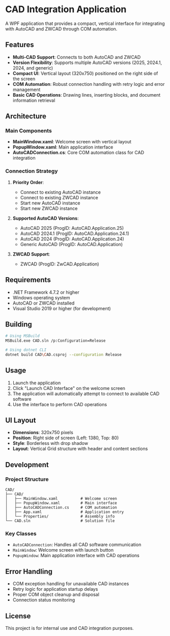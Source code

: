 # CAD Integration Application

A WPF application that provides a compact, vertical interface for integrating with AutoCAD and ZWCAD through COM automation.

## Features

- **Multi-CAD Support**: Connects to both AutoCAD and ZWCAD
- **Version Flexibility**: Supports multiple AutoCAD versions (2025, 2024.1, 2024, and generic)
- **Compact UI**: Vertical layout (320x750) positioned on the right side of the screen
- **COM Automation**: Robust connection handling with retry logic and error management
- **Basic CAD Operations**: Drawing lines, inserting blocks, and document information retrieval

## Architecture

### Main Components

- **MainWindow.xaml**: Welcome screen with vertical layout
- **PopupWindow.xaml**: Main application interface
- **AutoCADConnection.cs**: Core COM automation class for CAD integration

### Connection Strategy

1. **Priority Order**:
   - Connect to existing AutoCAD instance
   - Connect to existing ZWCAD instance
   - Start new AutoCAD instance
   - Start new ZWCAD instance

2. **Supported AutoCAD Versions**:
   - AutoCAD 2025 (ProgID: AutoCAD.Application.25)
   - AutoCAD 2024.1 (ProgID: AutoCAD.Application.24.1)
   - AutoCAD 2024 (ProgID: AutoCAD.Application.24)
   - Generic AutoCAD (ProgID: AutoCAD.Application)

3. **ZWCAD Support**:
   - ZWCAD (ProgID: ZwCAD.Application)

## Requirements

- .NET Framework 4.7.2 or higher
- Windows operating system
- AutoCAD or ZWCAD installed
- Visual Studio 2019 or higher (for development)

## Building

```bash
# Using MSBuild
MSBuild.exe CAD.sln /p:Configuration=Release

# Using dotnet CLI
dotnet build CAD\CAD.csproj --configuration Release
```

## Usage

1. Launch the application
2. Click "Launch CAD Interface" on the welcome screen
3. The application will automatically attempt to connect to available CAD software
4. Use the interface to perform CAD operations

## UI Layout

- **Dimensions**: 320x750 pixels
- **Position**: Right side of screen (Left: 1380, Top: 80)
- **Style**: Borderless with drop shadow
- **Layout**: Vertical Grid structure with header and content sections

## Development

### Project Structure

```
CAD/
├── CAD/
│   ├── MainWindow.xaml          # Welcome screen
│   ├── PopupWindow.xaml         # Main interface
│   ├── AutoCADConnection.cs     # COM automation
│   ├── App.xaml                 # Application entry
│   └── Properties/              # Assembly info
└── CAD.sln                      # Solution file
```

### Key Classes

- `AutoCADConnection`: Handles all CAD software communication
- `MainWindow`: Welcome screen with launch button
- `PopupWindow`: Main application interface with CAD operations

## Error Handling

- COM exception handling for unavailable CAD instances
- Retry logic for application startup delays
- Proper COM object cleanup and disposal
- Connection status monitoring

## License

This project is for internal use and CAD integration purposes.